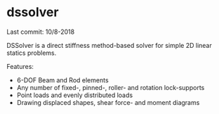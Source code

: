 # dssolver

Last commit: 10/8-2018

DSSolver is a direct stiffness method-based solver for simple 2D linear statics problems. 

Features: 
- 6-DOF Beam and Rod elements 
- Any number of fixed-, pinned-, roller- and rotation lock-supports 
- Point loads and evenly distributed loads 
- Drawing displaced shapes, shear force- and moment diagrams 
